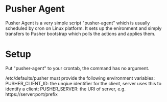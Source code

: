 Pusher Agent
============

Pusher Agent is a very simple script "pusher-agent" which is usually scheduled by
cron on Linux platform. It sets up the enironment and simply transfers to Pusher
bootstrap which polls the actions and applies them.

Setup
=====

Put "pusher-agent" to your crontab, the command has no argument.

/etc/defaults/pusher must provide the following environment variables:
PUSHER_CLIENT_ID: the unqiue identifier for the client, server uses this to identify a client;
PUSHER_SERVER: the URI of server, e.g. https://server:port/prefix
